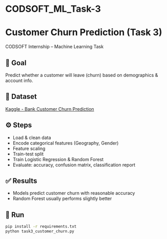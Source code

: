 # CODSOFT_ML_Task-3

# Customer Churn Prediction (Task 3)

CODSOFT Internship – Machine Learning Task

## 🎯 Goal
Predict whether a customer will leave (churn) based on demographics & account info.

## 📁 Dataset
[Kaggle - Bank Customer Churn Prediction](https://www.kaggle.com/datasets/shantanudhakadd/bank-customer-churn-prediction)

## ⚙ Steps
- Load & clean data
- Encode categorical features (Geography, Gender)
- Feature scaling
- Train-test split
- Train Logistic Regression & Random Forest
- Evaluate: accuracy, confusion matrix, classification report

## ✅ Results
- Models predict customer churn with reasonable accuracy
- Random Forest usually performs slightly better

## 🚀 Run
```bash
pip install -r requirements.txt
python task3_customer_churn.py
